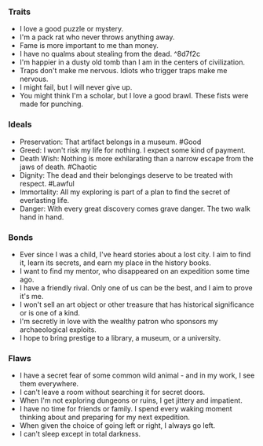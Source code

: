 
### Traits
- I love a good puzzle or mystery.
- I'm a pack rat who never throws anything away.
- Fame is more important to me than money.
- I have no qualms about stealing from the dead. ^8d7f2c
- I'm happier in a dusty old tomb than I am in the centers of civilization.
- Traps don't make me nervous. Idiots who trigger traps make me nervous.
- I might fail, but I will never give up.
- You might think I'm a scholar, but I love a good brawl. These fists were made for punching.
### Ideals
- Preservation: That artifact belongs in a museum. #Good
- Greed: I won't risk my life for nothing. I expect some kind of payment. 
- Death Wish: Nothing is more exhilarating than a narrow escape from the jaws of death. #Chaotic
- Dignity: The dead and their belongings deserve to be treated with respect. #Lawful
- Immortality: All my exploring is part of a plan to find the secret of everlasting life. 
- Danger: With every great discovery comes grave danger. The two walk hand in hand.
### Bonds
- Ever since I was a child, I've heard stories about a lost city. I aim to find it, learn its secrets, and earn my place in the history books.
- I want to find my mentor, who disappeared on an expedition some time ago.
- I have a friendly rival. Only one of us can be the best, and I aim to prove it's me.
- I won't sell an art object or other treasure that has historical significance or is one of a kind.
- I'm secretly in love with the wealthy patron who sponsors my archaeological exploits.
- I hope to bring prestige to a library, a museum, or a university.
### Flaws
- I have a secret fear of some common wild animal - and in my work, I see them everywhere.
- I can't leave a room without searching it for secret doors.
- When I'm not exploring dungeons or ruins, I get jittery and impatient.
- I have no time for friends or family. I spend every waking moment thinking about and preparing for my next expedition.
- When given the choice of going left or right, I always go left.
- I can't sleep except in total darkness.